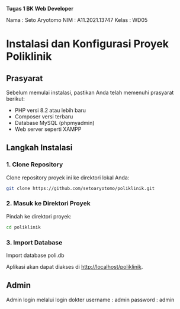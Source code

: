 **Tugas 1 BK Web Developer**

Nama  : Seto Aryotomo
NIM   : A11.2021.13747
Kelas : WD05

# Instalasi dan Konfigurasi Proyek Poliklinik

## Prasyarat
Sebelum memulai instalasi, pastikan Anda telah memenuhi prasyarat berikut:
- PHP versi 8.2 atau lebih baru
- Composer versi terbaru
- Database MySQL (phpmyadmin)
- Web server seperti XAMPP

## Langkah Instalasi

### 1. Clone Repository
Clone repository proyek ini ke direktori lokal Anda:
```bash
git clone https://github.com/setoaryotomo/poliklinik.git
```

### 2. Masuk ke Direktori Proyek
Pindah ke direktori proyek:
```bash
cd poliklinik
```

### 3. Import Database
Import database poli.db

Aplikasi akan dapat diakses di [http://localhost/poliklinik](http://localhost:poliklinik).

## Admin
Admin login melalui login dokter
username : admin
password : admin

